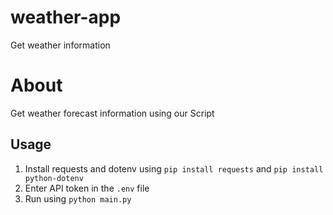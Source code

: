 # weather-app
Get weather information

# About
Get weather forecast information using our Script

## Usage
1. Install requests and dotenv using `pip install requests` and `pip install python-dotenv`
2. Enter API token in the `.env` file
3. Run using `python main.py`